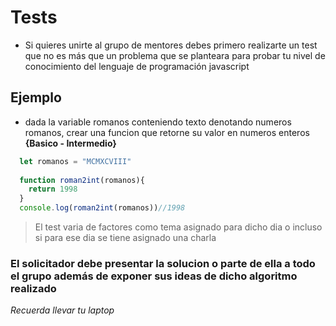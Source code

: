 # Tests
- Si quieres unirte al grupo de mentores debes primero realizarte un test que no es más que un problema que se planteara para 
probar tu nivel de conocimiento del lenguaje de programación javascript

## Ejemplo
- dada la variable romanos conteniendo texto denotando numeros romanos, crear una funcion 
que retorne su valor en numeros enteros **{Basico - Intermedio}**
```javascript
  let romanos = "MCMXCVIII"
  
  function roman2int(romanos){
    return 1998
  }
  console.log(roman2int(romanos))//1998
```

> El test varia de factores como tema asignado para dicho dia o incluso si para ese dia se tiene asignado 
una charla

### El solicitador debe presentar la solucion o parte de ella a todo el grupo además de exponer sus ideas de dicho algoritmo realizado
*Recuerda llevar tu laptop*
